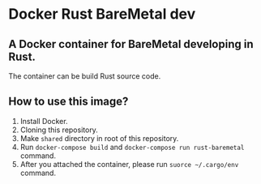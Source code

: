 # Docker Rust BareMetal dev

## A Docker container for BareMetal developing in Rust.

The container can be build Rust source code.

## How to use this image?

1. Install Docker.
1. Cloning this repository.
1. Make `shared` directory in root of this repository.
1. Run `docker-compose build` and `docker-compose run rust-baremetal` command.
1. After you attached the container, please run `suorce ~/.cargo/env` command.
